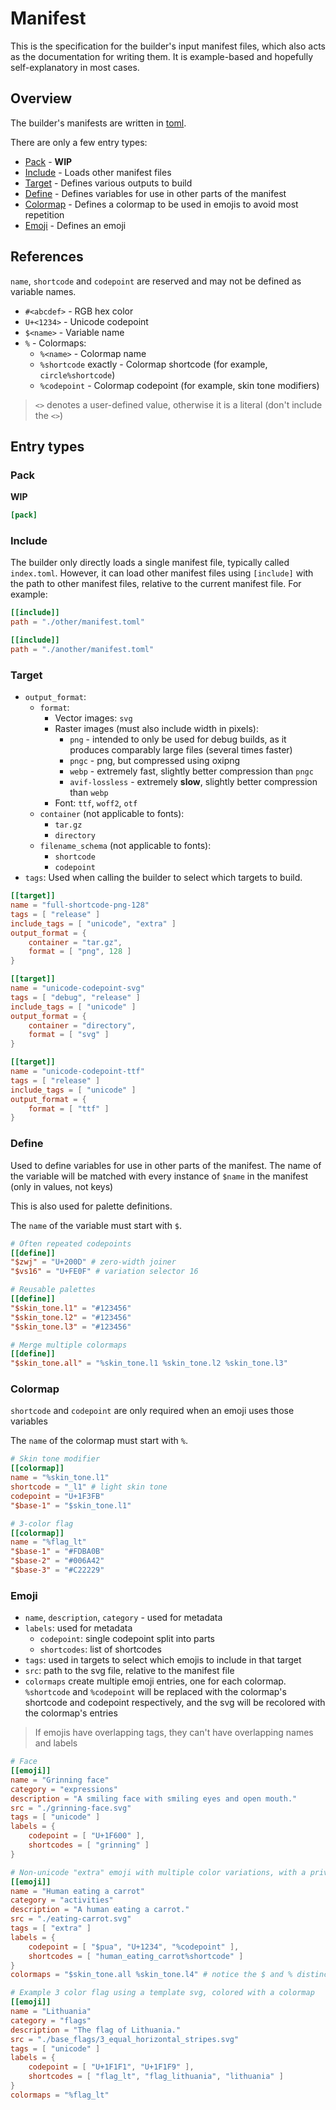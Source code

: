 # Manifest
This is the specification for the builder's input manifest files, which also acts as the documentation for writing them. It is example-based and hopefully self-explanatory in most cases.

## Overview
The builder's manifests are written in [toml](https://toml.io).

There are only a few entry types:
- [Pack](#pack) - **WIP**
- [Include](#include) - Loads other manifest files
- [Target](#target) - Defines various outputs to build
- [Define](#define) - Defines variables for use in other parts of the manifest
- [Colormap](#colormap) - Defines a colormap to be used in emojis to avoid most repetition
- [Emoji](#emoji) - Defines an emoji

## References
`name`, `shortcode` and `codepoint` are reserved and may not be defined as variable names.

- `#<abcdef>` - RGB hex color
- `U+<1234>` - Unicode codepoint
- `$<name>` - Variable name
- `%` - Colormaps:
    - `%<name>` - Colormap name
    - `%shortcode` exactly - Colormap shortcode (for example, `circle%shortcode`)
    - `%codepoint` - Colormap codepoint (for example, skin tone modifiers)

> `<>` denotes a user-defined value, otherwise it is a literal (don't include the `<>`)

## Entry types
### Pack
**WIP**

```toml
[pack]
```
### Include
The builder only directly loads a single manifest file, typically called `index.toml`. However, it can load other manifest files using `[include]` with the path to other manifest files, relative to the current manifest file. For example:

```toml
[[include]]
path = "./other/manifest.toml"

[[include]]
path = "./another/manifest.toml"
```

### Target
- `output_format`:
    - `format`:
        - Vector images: `svg`
        - Raster images (must also include width in pixels):
            - `png` - intended to only be used for debug builds, as it produces comparably large files (several times faster)
            - `pngc` - png, but compressed using oxipng
            - `webp` - extremely fast, slightly better compression than `pngc`
            - `avif-lossless` - extremely **slow**, slightly better compression than `webp`
        - Font: `ttf`, `woff2`, `otf`
    - `container` (not applicable to fonts):
        - `tar.gz`
        - `directory`
    - `filename_schema` (not applicable to fonts):
        - `shortcode`
        - `codepoint`
- `tags`: Used when calling the builder to select which targets to build.

```toml
[[target]]
name = "full-shortcode-png-128"
tags = [ "release" ]
include_tags = [ "unicode", "extra" ]
output_format = {
    container = "tar.gz",
    format = [ "png", 128 ]
}

[[target]]
name = "unicode-codepoint-svg"
tags = [ "debug", "release" ]
include_tags = [ "unicode" ]
output_format = {
    container = "directory",
    format = [ "svg" ]
}

[[target]]
name = "unicode-codepoint-ttf"
tags = [ "release" ]
include_tags = [ "unicode" ]
output_format = {
    format = [ "ttf" ]
}
```

### Define
Used to define variables for use in other parts of the manifest. The name of the variable will be matched with every instance of `$name` in the manifest (only in values, not keys)

This is also used for palette definitions.

The `name` of the variable must start with `$`.

```toml
# Often repeated codepoints
[[define]]
"$zwj" = "U+200D" # zero-width joiner
"$vs16" = "U+FE0F" # variation selector 16

# Reusable palettes
[[define]]
"$skin_tone.l1" = "#123456"
"$skin_tone.l2" = "#123456"
"$skin_tone.l3" = "#123456"

# Merge multiple colormaps
[[define]]
"$skin_tone.all" = "%skin_tone.l1 %skin_tone.l2 %skin_tone.l3"
```

### Colormap
`shortcode` and `codepoint` are only required when an emoji uses those variables

The `name` of the colormap must start with `%`.

```toml
# Skin tone modifier
[[colormap]]
name = "%skin_tone.l1"
shortcode = "_l1" # light skin tone
codepoint = "U+1F3FB"
"$base-1" = "$skin_tone.l1"

# 3-color flag
[[colormap]]
name = "%flag_lt"
"$base-1" = "#FDBA0B"
"$base-2" = "#006A42"
"$base-3" = "#C22229"
```

### Emoji
- `name`, `description`, `category` - used for metadata
- `labels`: used for metadata
    - `codepoint`: single codepoint split into parts
    - `shortcodes`: list of shortcodes
- `tags`: used in targets to select which emojis to include in that target
- `src`: path to the svg file, relative to the manifest file
- `colormaps` create multiple emoji entries, one for each colormap. `%shortcode` and `%codepoint` will be replaced with the colormap's shortcode and codepoint respectively, and the svg will be recolored with the colormap's entries

> If emojis have overlapping tags, they can't have overlapping names and labels

```toml
# Face
[[emoji]]
name = "Grinning face"
category = "expressions"
description = "A smiling face with smiling eyes and open mouth."
src = "./grinning-face.svg"
tags = [ "unicode" ]
labels = {
    codepoint = [ "U+1F600" ],
    shortcodes = [ "grinning" ]
}

# Non-unicode "extra" emoji with multiple color variations, with a private use area codepoint
[[emoji]]
name = "Human eating a carrot"
category = "activities"
description = "A human eating a carrot."
src = "./eating-carrot.svg"
tags = [ "extra" ]
labels = {
    codepoint = [ "$pua", "U+1234", "%codepoint" ],
    shortcodes = [ "human_eating_carrot%shortcode" ]
}
colormaps = "$skin_tone.all %skin_tone.l4" # notice the $ and % distinction

# Example 3 color flag using a template svg, colored with a colormap
[[emoji]]
name = "Lithuania"
category = "flags"
description = "The flag of Lithuania."
src = "./base_flags/3_equal_horizontal_stripes.svg"
tags = [ "unicode" ]
labels = {
    codepoint = [ "U+1F1F1", "U+1F1F9" ],
    shortcodes = [ "flag_lt", "flag_lithuania", "lithuania" ]
}
colormaps = "%flag_lt"
```
